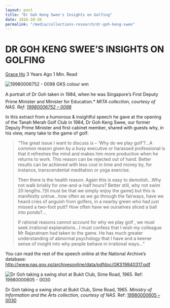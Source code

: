 ```yaml
---
layout: post
title: "Dr Goh Keng Swee's Insights on Golfing"
date: 2016-10-26
permalink: "/media/collections-research/dr-goh-keng-swee"
---
```


# DR GOH KENG SWEE’S INSIGHTS ON GOLFING

[Grace Ho](http://www.nas.gov.sg/blogs/offtherecord/author/nlshgs/) 3 Years Ago 1 Min. Read

![19980006752 - 0098 GKS colour wm](http://www.nas.gov.sg/blogs/offtherecord/wp-content/uploads/2015/04/19980006752-0098-GKS-colour-wm-300x200.jpg)

A portrait of Dr Goh taken in 1984, when he was Singapore’s First Deputy Prime Minister and Minister for Education.* *MITA collection, courtesy of NAS. Ref: [19980006752 – 0098](http://www.nas.gov.sg/archivesonline/photographs/record-details/eecf18c5-1161-11e3-83d5-0050568939ad)*

In this extract from a humorous & insightful speech he gave at the opening of the Tanah Merah Golf Club in 1984, Dr Goh Keng Swee, our former Deputy Prime Minister and first cabinet member, shared with guests why, in his view, many take to the game of golf:

> “The great issue I want to discuss is – ‘Why do we play golf’?…A common reason given by a busy executive or harassed professional is that it refreshes the mind and makes him more productive when he returns to work. This reason can be rejected out of hand. Better results can be achieved with less cost in time and money by, for instance, transcendental meditation or yoga exercise.
>
> Then there is the health reason. Again this is easy to demolish…Why not walk briskly for one-and-a-half hours? Better still, why not swim 20 lengths..?[It must be that we simply enjoy the game] but this is manifestly untrue…how often as we go through the fairways, have we heard cries of anguish from golfers, in a nearby green who had just missed a two-foot putt? How often have we ourselves sliced a ball into ponds?…
>
> If rational reasons cannot account for why we play golf , we must seek irrational explanations…I must confess that I wish my colleague Mr Rajaratnam had taken to the game. He has much greater understanding of abnormal psychology that I have and a keener sense of insight into why people behave in irrational ways…”

You can read the rest of the speech online at the National Archive’s database: http://www.nas.gov.sg/archivesonline/data/pdfdoc/GKS19840317.pdf

![Dr Goh taking a swing shot at Bukit Club, Sime Road, 1965. Ref: 19980000605 - 0030](http://www.nas.gov.sg/blogs/offtherecord/wp-content/uploads/2015/04/19980000605-0030-GKS-golf-wm.jpg) 

Dr Goh taking a swing shot at Bukit Club, Sime Road, 1965.
*Ministry of Information and the Arts collection, courtesy of NAS.* Ref: [19980000605 – 0030](http://www.nas.gov.sg/archivesonline/photographs/record-details/c3336aed-1161-11e3-83d5-0050568939ad)

 

 